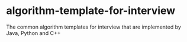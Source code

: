 # algorithm-template-for-interview
The common algorithm templates for interview that are implemented by Java, Python and C++
